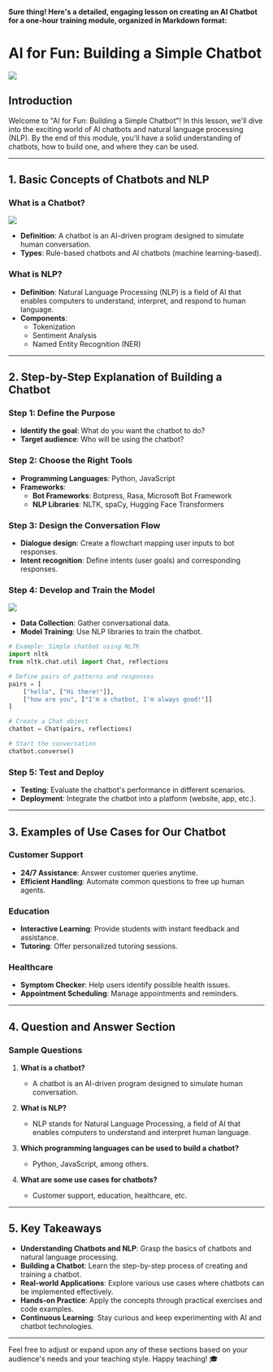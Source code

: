 **Sure thing! Here's a detailed, engaging lesson on creating an AI Chatbot for a one-hour training module, organized in Markdown format:**

# AI for Fun: Building a Simple Chatbot

![](/Design%20a%20vibrant%20banner%20for%20the%20course%20titled%20AI%20for%20Fun_%20Building%20a%20Simple%20Chatbot.%20The%20banner%20should%20feature%20the%20title%20prominently%20in%20bold,%20playful%20typography.%20Surround%20the%20text%20with%20lively%20chat%20bubbles%20co.png)

## Introduction

Welcome to "AI for Fun: Building a Simple Chatbot"! In this lesson, we'll dive into the exciting world of AI chatbots and natural language processing (NLP). By the end of this module, you'll have a solid understanding of chatbots, how to build one, and where they can be used.

---

## 1. Basic Concepts of Chatbots and NLP

### What is a Chatbot?

![](/A%20mockup%20of%20a%20conversation%20between%20a%20user%20and%20the%20chatbot,%20demonstrating%20how%20the%20chatbot%20handles%20different%20types%20of%20inputs%20and%20responses..png)

- **Definition**: A chatbot is an AI-driven program designed to simulate human conversation.
- **Types**: Rule-based chatbots and AI chatbots (machine learning-based).

### What is NLP?

- **Definition**: Natural Language Processing (NLP) is a field of AI that enables computers to understand, interpret, and respond to human language.
- **Components**:
  - Tokenization
  - Sentiment Analysis
  - Named Entity Recognition (NER)

---

## 2. Step-by-Step Explanation of Building a Chatbot

### Step 1: Define the Purpose

- **Identify the goal**: What do you want the chatbot to do?
- **Target audience**: Who will be using the chatbot?

### Step 2: Choose the Right Tools

- **Programming Languages**: Python, JavaScript
- **Frameworks**: 
  - **Bot Frameworks**: Botpress, Rasa, Microsoft Bot Framework
  - **NLP Libraries**: NLTK, spaCy, Hugging Face Transformers

### Step 3: Design the Conversation Flow

- **Dialogue design**: Create a flowchart mapping user inputs to bot responses.
- **Intent recognition**: Define intents (user goals) and corresponding responses.

### Step 4: Develop and Train the Model

![](/detailed%20screenshots%20of%20the%20coding%20environment%20with%20highlighted%20sections%20of%20code%20and%20explanatory%20captions.png)

- **Data Collection**: Gather conversational data.
- **Model Training**: Use NLP libraries to train the chatbot.

```python
# Example: Simple chatbot using NLTK
import nltk
from nltk.chat.util import Chat, reflections

# Define pairs of patterns and responses
pairs = [
    ["hello", ["Hi there!"]],
    ["how are you", ["I'm a chatbot, I'm always good!"]]
]

# Create a Chat object
chatbot = Chat(pairs, reflections)

# Start the conversation
chatbot.converse()
```

### Step 5: Test and Deploy

- **Testing**: Evaluate the chatbot's performance in different scenarios.
- **Deployment**: Integrate the chatbot into a platform (website, app, etc.).

---

## 3. Examples of Use Cases for Our Chatbot

### Customer Support

- **24/7 Assistance**: Answer customer queries anytime.
- **Efficient Handling**: Automate common questions to free up human agents.

### Education

- **Interactive Learning**: Provide students with instant feedback and assistance.
- **Tutoring**: Offer personalized tutoring sessions.

### Healthcare

- **Symptom Checker**: Help users identify possible health issues.
- **Appointment Scheduling**: Manage appointments and reminders.

---

## 4. Question and Answer Section

### Sample Questions

1. **What is a chatbot?**
   - A chatbot is an AI-driven program designed to simulate human conversation.

2. **What is NLP?**
   - NLP stands for Natural Language Processing, a field of AI that enables computers to understand and interpret human language.

3. **Which programming languages can be used to build a chatbot?**
   - Python, JavaScript, among others.

4. **What are some use cases for chatbots?**
   - Customer support, education, healthcare, etc.

---

## 5. Key Takeaways

- **Understanding Chatbots and NLP**: Grasp the basics of chatbots and natural language processing.
- **Building a Chatbot**: Learn the step-by-step process of creating and training a chatbot.
- **Real-world Applications**: Explore various use cases where chatbots can be implemented effectively.
- **Hands-on Practice**: Apply the concepts through practical exercises and code examples.
- **Continuous Learning**: Stay curious and keep experimenting with AI and chatbot technologies.

---

Feel free to adjust or expand upon any of these sections based on your audience's needs and your teaching style. Happy teaching! 🎓